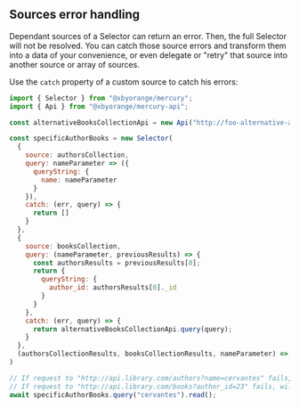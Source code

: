 ## Sources error handling

Dependant sources of a Selector can return an error. Then, the full Selector will not be resolved. You can catch those source errors and transform them into a data of your convenience, or even delegate or "retry" that source into another source or array of sources.

Use the `catch` property of a custom source to catch his errors:

```js
import { Selector } from "@xbyorange/mercury";
import { Api } from "@xbyorange/mercury-api";

const alternativeBooksCollectionApi = new Api("http://foo-alternative-api/books")

const specificAuthorBooks = new Selector(
  {
    source: authorsCollection,
    query: nameParameter => ({
      queryString: {
        name: nameParameter
      }
    }),
    catch: (err, query) => {
      return []
    }
  },
  {
    source: booksCollection,
    query: (nameParameter, previousResults) => {
      const authorsResults = previousResults[0];
      return {
        queryString: {
          author_id: authorsResults[0]._id
        }
      }
    },
    catch: (err, query) => {
      return alternativeBooksCollectionApi.query(query);
    }
  },
  (authorsCollectionResults, booksCollectionResults, nameParameter) => booksCollectionResults
)

// If request to "http://api.library.com/authors?name=cervantes" fails, will be resolved with an empty array:
// If request to "http://api.library.com/books?author_id=23" fails, will retry on "http://foo-alternative-api/books?author_id=23"
await specificAuthorBooks.query("cervantes").read();

```
